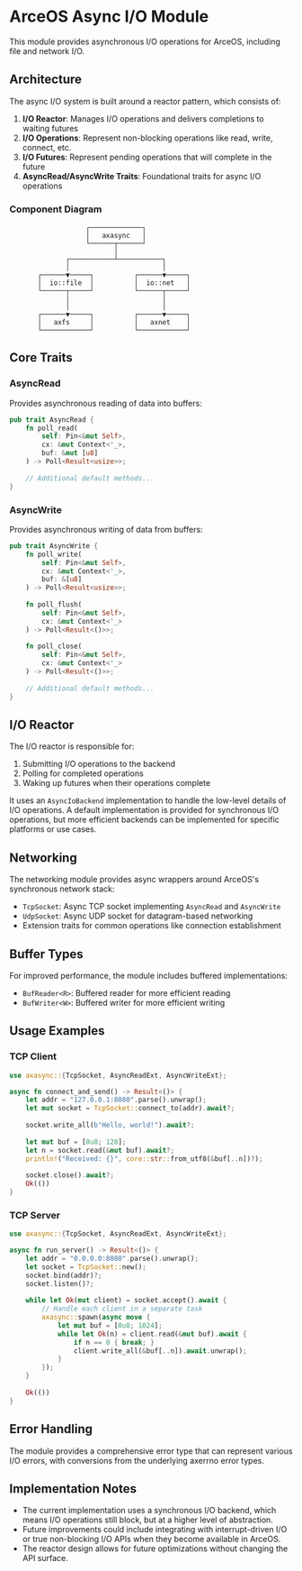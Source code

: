 # ArceOS Async I/O Module

This module provides asynchronous I/O operations for ArceOS, including file and network I/O.

## Architecture

The async I/O system is built around a reactor pattern, which consists of:

1. **I/O Reactor**: Manages I/O operations and delivers completions to waiting futures
2. **I/O Operations**: Represent non-blocking operations like read, write, connect, etc.
3. **I/O Futures**: Represent pending operations that will complete in the future
4. **AsyncRead/AsyncWrite Traits**: Foundational traits for async I/O operations

### Component Diagram

```
                   ┌─────────────┐
                   │   axasync   │
                   └──────┬──────┘
                          │
              ┌───────────┴───────────┐
              │                       │
       ┌──────▼─────┐          ┌──────▼─────┐
       │  io::file  │          │  io::net   │
       └──────┬─────┘          └──────┬─────┘
              │                       │
              │                       │
       ┌──────▼─────┐          ┌──────▼─────┐
       │   axfs     │          │   axnet    │
       └────────────┘          └────────────┘
```

## Core Traits

### AsyncRead

Provides asynchronous reading of data into buffers:

```rust
pub trait AsyncRead {
    fn poll_read(
        self: Pin<&mut Self>,
        cx: &mut Context<'_>,
        buf: &mut [u8]
    ) -> Poll<Result<usize>>;
    
    // Additional default methods...
}
```

### AsyncWrite

Provides asynchronous writing of data from buffers:

```rust
pub trait AsyncWrite {
    fn poll_write(
        self: Pin<&mut Self>,
        cx: &mut Context<'_>,
        buf: &[u8]
    ) -> Poll<Result<usize>>;
    
    fn poll_flush(
        self: Pin<&mut Self>,
        cx: &mut Context<'_>
    ) -> Poll<Result<()>>;
    
    fn poll_close(
        self: Pin<&mut Self>,
        cx: &mut Context<'_>
    ) -> Poll<Result<()>>;
    
    // Additional default methods...
}
```

## I/O Reactor

The I/O reactor is responsible for:

1. Submitting I/O operations to the backend
2. Polling for completed operations
3. Waking up futures when their operations complete

It uses an `AsyncIoBackend` implementation to handle the low-level details of I/O operations. A default implementation is provided for synchronous I/O operations, but more efficient backends can be implemented for specific platforms or use cases.

## Networking

The networking module provides async wrappers around ArceOS's synchronous network stack:

- `TcpSocket`: Async TCP socket implementing `AsyncRead` and `AsyncWrite`
- `UdpSocket`: Async UDP socket for datagram-based networking
- Extension traits for common operations like connection establishment

## Buffer Types

For improved performance, the module includes buffered implementations:

- `BufReader<R>`: Buffered reader for more efficient reading
- `BufWriter<W>`: Buffered writer for more efficient writing

## Usage Examples

### TCP Client

```rust
use axasync::{TcpSocket, AsyncReadExt, AsyncWriteExt};

async fn connect_and_send() -> Result<()> {
    let addr = "127.0.0.1:8080".parse().unwrap();
    let mut socket = TcpSocket::connect_to(addr).await?;
    
    socket.write_all(b"Hello, world!").await?;
    
    let mut buf = [0u8; 128];
    let n = socket.read(&mut buf).await?;
    println!("Received: {}", core::str::from_utf8(&buf[..n])?);
    
    socket.close().await?;
    Ok(())
}
```

### TCP Server

```rust
use axasync::{TcpSocket, AsyncReadExt, AsyncWriteExt};

async fn run_server() -> Result<()> {
    let addr = "0.0.0.0:8080".parse().unwrap();
    let socket = TcpSocket::new();
    socket.bind(addr)?;
    socket.listen()?;
    
    while let Ok(mut client) = socket.accept().await {
        // Handle each client in a separate task
        axasync::spawn(async move {
            let mut buf = [0u8; 1024];
            while let Ok(n) = client.read(&mut buf).await {
                if n == 0 { break; }
                client.write_all(&buf[..n]).await.unwrap();
            }
        });
    }
    
    Ok(())
}
```

## Error Handling

The module provides a comprehensive error type that can represent various I/O errors, with conversions from the underlying axerrno error types.

## Implementation Notes

- The current implementation uses a synchronous I/O backend, which means I/O operations still block, but at a higher level of abstraction.
- Future improvements could include integrating with interrupt-driven I/O or true non-blocking I/O APIs when they become available in ArceOS.
- The reactor design allows for future optimizations without changing the API surface. 